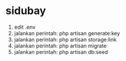 # sidubay
1. edit .env
2. jalankan perintah: php artisan generate:key
3. jalankan perintah: php artisan storage:link
4. jalankan perintah: php artisan migrate
5. jalankan perintah: php artisan db:seed
